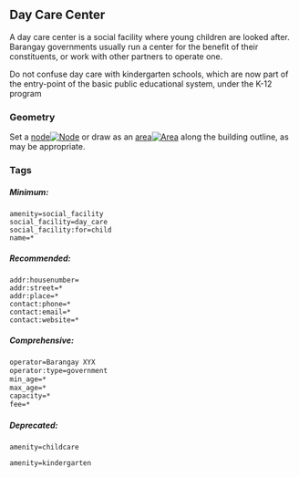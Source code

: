 ## Day Care Center

A day care center is a social facility where young children are looked after. Barangay governments usually run a center for the benefit of their constituents, or work with other partners to operate one.

Do not confuse day care with kindergarten schools, which are now part of the entry-point of the basic public educational system, under the K-12 program

### **Geometry**

Set a [node](http://wiki.openstreetmap.org/wiki/Node)[![](http://wiki.openstreetmap.org/w/images/thumb/7/76/Osm_element_node.svg/20px-Osm_element_node.svg.png "Node")](http://wiki.openstreetmap.org/wiki/Elements#Node) or draw as an [area](http://wiki.openstreetmap.org/wiki/Area)[![](http://wiki.openstreetmap.org/w/images/thumb/e/e6/Osm_element_area.svg/20px-Osm_element_area.svg.png "Area")](http://wiki.openstreetmap.org/wiki/Elements#Area_.28closed_way.29) along the building outline, as may be appropriate.

### Tags

##### Minimum:

```
amenity=social_facility
social_facility=day_care
social_facility:for=child
name=*
```

##### Recommended:

```
addr:housenumber=
addr:street=*
addr:place=*
contact:phone=*
contact:email=*
contact:website=*
```

##### Comprehensive:

```markdown
operator=Barangay XYX
operator:type=government
min_age=*
max_age=*
capacity=*
fee=*
```

##### Deprecated:

```
amenity=childcare

amenity=kindergarten
```





